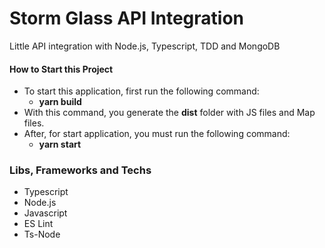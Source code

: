 # Storm Glass API Integration
Little API integration with Node.js, Typescript, TDD and MongoDB

#### How to Start this Project
* To start this application, first run the following command:
	* **yarn build**
* With this command, you generate the **dist** folder with JS files and Map files.
* After, for start application, you must run the following command:
    * **yarn start**

### Libs, Frameworks and Techs
* Typescript
* Node.js
* Javascript
* ES Lint
* Ts-Node